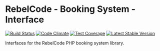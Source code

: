 # RebelCode - Booking System - Interface

[![Build Status](https://travis-ci.org/RebelCode/booking-system-interface.svg?branch=develop)](https://travis-ci.org/RebelCode/booking-system-interface)
[![Code Climate](https://codeclimate.com/github/RebelCode/booking-system-interface/badges/gpa.svg)](https://codeclimate.com/github/RebelCode/booking-system-interface)
[![Test Coverage](https://codeclimate.com/github/RebelCode/booking-system-interface/badges/coverage.svg)](https://codeclimate.com/github/RebelCode/booking-system-interface/coverage)
[![Latest Stable Version](https://poser.pugx.org/rebelcode/booking-system-interface/version)](https://packagist.org/packages/rebelcode/booking-system-interface)

Interfaces for the RebelCode PHP booking system library.
